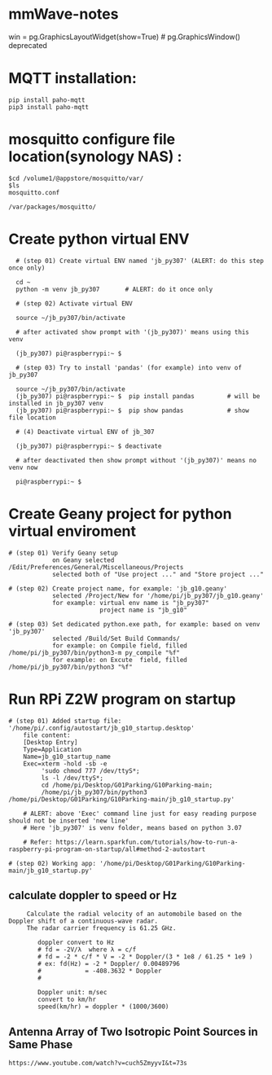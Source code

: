 # mmWave-notes

win = pg.GraphicsLayoutWidget(show=True) # pg.GraphicsWindow() deprecated



# MQTT installation:
    pip install paho-mqtt
    pip3 install paho-mqtt
    
    

# mosquitto configure file location(synology NAS) :
    $cd /volume1/@appstore/mosquitto/var/
    $ls
    mosquitto.conf
    
    /var/packages/mosquitto/
    
    
# Create python virtual ENV 
      
      # (step 01) Create virtual ENV named 'jb_py307' (ALERT: do this step once only)  
      
      cd ~
      python -m venv jb_py307       # ALERT: do it once only

      # (step 02) Activate virtual ENV
      
      source ~/jb_py307/bin/activate

      # after activated show prompt with '(jb_py307)' means using this venv  
      
      (jb_py307) pi@raspberrypi:~ $

      # (step 03) Try to install 'pandas' (for example) into venv of jb_py307
      
      source ~/jb_py307/bin/activate
      (jb_py307) pi@raspberrypi:~ $  pip install pandas         # will be installed in jb_py307 venv 
      (jb_py307) pi@raspberrypi:~ $  pip show pandas            # show file location

      # (4) Deactivate virtual ENV of jb_307
      
      (jb_py307) pi@raspberrypi:~ $ deactivate
      
      # after deactivated then show prompt without '(jb_py307)' means no venv now
      
      pi@raspberrypi:~ $ 
      

# Create Geany project for python virtual enviroment 
    
    # (step 01) Verify Geany setup
                on Geany selected /Edit/Preferences/General/Miscellaneous/Projects
                selected both of "Use project ..." and "Store project ..."  

    # (step 02) Create project name, for example: 'jb_g10.geany' 
                selected /Project/New for '/home/pi/jb_py307/jb_g10.geany' 
                for example: virtual env name is "jb_py307"
                             project name is "jb_g10"

    # (step 03) Set dedicated python.exe path, for example: based on venv 'jb_py307' 
                selected /Build/Set Build Commands/ 
                for example: on Compile field, filled /home/pi/jb_py307/bin/python3-m py_compile "%f"  
                for example: on Excute  field, filled /home/pi/jb_py307/bin/python3 "%f" 

# Run RPi Z2W program on startup

    # (step 01) Added startup file: '/home/pi/.config/autostart/jb_g10_startup.desktop' 
        file content:
        [Desktop Entry]
        Type=Application
        Name=jb_g10_startup_name
        Exec=xterm -hold -sb -e 
             'sudo chmod 777 /dev/ttyS*; 
             ls -l /dev/ttyS*; 
             cd /home/pi/Desktop/G01Parking/G10Parking-main; 
             /home/pi/jb_py307/bin/python3 /home/pi/Desktop/G01Parking/G10Parking-main/jb_g10_startup.py'
        
        # ALERT: above 'Exec' command line just for easy reading purpose should not be inserted 'new line'
        # Here 'jb_py307' is venv folder, means based on python 3.07
        
        # Refer: https://learn.sparkfun.com/tutorials/how-to-run-a-raspberry-pi-program-on-startup/all#method-2-autostart     
    
    # (step 02) Working app: '/home/pi/Desktop/G01Parking/G10Parking-main/jb_g10_startup.py'
   
   
   
 ## calculate doppler to speed or Hz

         Calculate the radial velocity of an automobile based on the Doppler shift of a continuous-wave radar. 
         The radar carrier frequency is 61.25 GHz.  
            
            doppler convert to Hz
            # fd = -2V/λ  where λ = c/f
            # fd = -2 * c/f * V = -2 * Doppler/(3 * 1e8 / 61.25 * 1e9 ) 
            # ex: fd(Hz) = -2 * Doppler/ 0.00489796  
            #            = -408.3632 * Doppler
            #
            
            Doppler unit: m/sec
            convert to km/hr 
            speed(km/hr) = doppler * (1000/3600)
            
 ## Antenna Array of Two Isotropic Point Sources in Same Phase
    
    https://www.youtube.com/watch?v=cuch5ZmyyvI&t=73s
